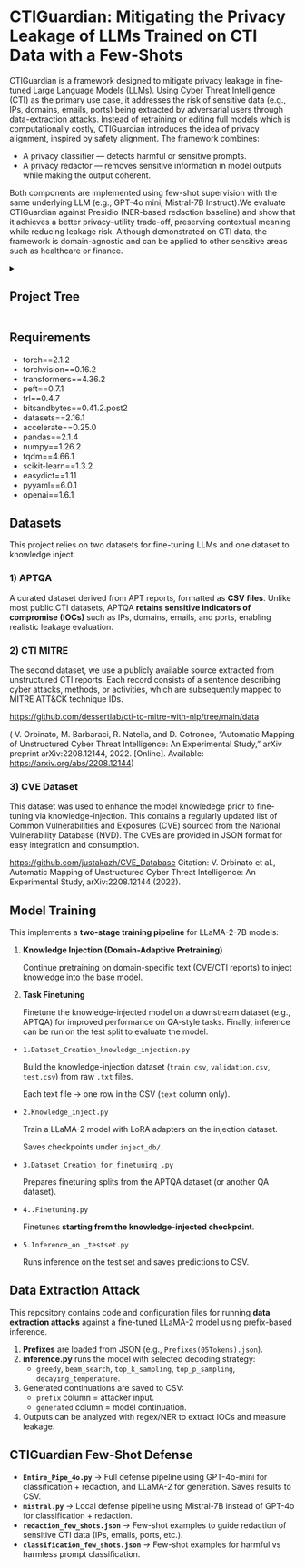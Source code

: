 # CTIGuardian: Mitigating the Privacy Leakage of LLMs Trained on CTI Data with a Few-Shots

CTIGuardian is a framework designed to mitigate privacy leakage in fine-tuned Large Language Models (LLMs). Using Cyber Threat Intelligence (CTI) as the primary use case, it addresses the risk of sensitive data (e.g., IPs, domains, emails, ports) being extracted by adversarial users through data-extraction attacks. Instead of retraining or editing full models which is computationally costly, CTIGuardian introduces the idea of privacy alignment, inspired by safety alignment. The framework combines:
- A privacy classifier — detects harmful or sensitive prompts.
- A privacy redactor — removes sensitive information in model outputs while making the output coherent.
  
Both components are implemented using few-shot supervision with the same underlying LLM (e.g., GPT-4o mini, Mistral-7B Instruct).We evaluate CTIGuardian against Presidio (NER-based redaction baseline) and show that it achieves a better privacy–utility trade-off, preserving contextual meaning while reducing leakage risk. Although demonstrated on CTI data, the framework is domain-agnostic and can be applied to other sensitive areas such as healthcare or finance.

<details>
<summary><h2>Project Tree</h2></summary>

```text
Datasets/
├── APTQA_Dataset/
├── .keep
├── APTQA Dataset.csv
├── CTI-MITRE Dataset(link).txt
└── CVE Dataset(link).txt

Model Training/
├── APTQA Evaluation Metrics/Accuracy_Metrics.xlsx
├── Sample_inject_db/
├── 1.Dataset_Creation_knowledge_injection.py
├── 2.Knowledge_inject.py
├── 3.Dataset_Creation_for_finetuning_.py
├── 4.Finetuning.py
└── 5.Inference_on_testset.py

Data Extraction Attack/
├── Prefixes(05Tokens).json
├── config.yaml
├── inference.py
└── utils.py

CTIGuardian/
├── Entire_Pipe_4o.py
├── classification_few_shots.json
├── mistral.py
└── redaction_few_shots.json

README.md
```
</details> 


## Requirements

- torch==2.1.2
- torchvision==0.16.2
- transformers==4.36.2
- peft==0.7.1
- trl==0.4.7
- bitsandbytes==0.41.2.post2
- datasets==2.16.1
- accelerate==0.25.0
- pandas==2.1.4
- numpy==1.26.2
- tqdm==4.66.1
- scikit-learn==1.3.2
- easydict==1.11
- pyyaml==6.0.1
- openai==1.6.1


## Datasets

This project relies on two datasets for  fine-tuning LLMs and one dataset to knowledge inject.

### 1) APTQA

A curated dataset derived from APT reports, formatted as **CSV files**. Unlike most public CTI datasets, APTQA **retains sensitive indicators of compromise (IOCs)** such as IPs, domains, emails, and ports, enabling realistic leakage evaluation.

### 2) CTI MITRE

The second dataset, we use a publicly available source extracted from unstructured CTI reports. Each record consists of a sentence describing cyber attacks, methods, or activities, which are subsequently mapped to MITRE ATT&CK technique IDs.

https://github.com/dessertlab/cti-to-mitre-with-nlp/tree/main/data

( V. Orbinato, M. Barbaraci, R. Natella, and D. Cotroneo, “Automatic Mapping of Unstructured Cyber Threat Intelligence: An Experimental Study,” arXiv preprint arXiv:2208.12144, 2022. [Online]. Available: https://arxiv.org/abs/2208.12144)

### 3) CVE Dataset

This dataset was used to enhance the model knowledege prior to fine-tuning via knowledge-injection. This contains a regularly updated list of Common Vulnerabilities and Exposures (CVE) sourced from the National Vulnerability Database (NVD). The CVEs are provided in JSON format for easy integration and consumption. 

https://github.com/justakazh/CVE_Database
Citation: V. Orbinato et al., Automatic Mapping of Unstructured Cyber Threat Intelligence: An Experimental Study, arXiv:2208.12144 (2022).

## Model Training

This implements a **two-stage training pipeline** for LLaMA-2-7B models:

1. **Knowledge Injection (Domain-Adaptive Pretraining)**
    
    Continue pretraining on domain-specific text (CVE/CTI reports) to inject knowledge into the base model.
    
2. **Task Finetuning**
    
    Finetune the knowledge-injected model on a downstream dataset (e.g., APTQA) for improved performance on QA-style tasks. Finally, inference can be run on the test split to evaluate the model.

- `1.Dataset_Creation_knowledge_injection.py`
    
    Build the knowledge-injection dataset (`train.csv`, `validation.csv`, `test.csv`) from raw `.txt` files.
    
    Each text file → one row in the CSV (`text` column only).
    
- `2.Knowledge_inject.py`
    
    Train a LLaMA-2 model with LoRA adapters on the injection dataset.
    
    Saves checkpoints under `inject_db/`.
    
- `3.Dataset_Creation_for_finetuning_.py`
    
    Prepares finetuning splits from the APTQA dataset (or another QA dataset).
    
- `4..Finetuning.py`
    
    Finetunes **starting from the knowledge-injected checkpoint**.
    
- `5.Inference_on _testset.py`
    
    Runs inference on the test set and saves predictions to CSV.



## Data Extraction Attack

This repository contains code and configuration files for running **data extraction attacks** against a fine-tuned LLaMA-2 model using prefix-based inference.

1. **Prefixes** are loaded from JSON (e.g., `Prefixes(05Tokens).json`).
2. **inference.py** runs the model with selected decoding strategy:
    - `greedy`, `beam_search`, `top_k_sampling`, `top_p_sampling`, `decaying_temperature`.
3. Generated continuations are saved to CSV:
    - `prefix` column = attacker input.
    - `generated` column = model continuation.
4. Outputs can be analyzed with regex/NER to extract IOCs and measure leakage.


## CTIGuardian Few-Shot Defense

- **`Entire_Pipe_4o.py`** → Full defense pipeline using GPT-4o-mini for classification + redaction, and LLaMA-2 for generation. Saves results to CSV.
- **`mistral.py`** → Local defense pipeline using Mistral-7B instead of GPT-4o for classification + redaction.
- **`redaction_few_shots.json`** → Few-shot examples to guide redaction of sensitive CTI data (IPs, emails, ports, etc.).
- **`classification_few_shots.json`** → Few-shot examples for harmful vs harmless prompt classification.















   

